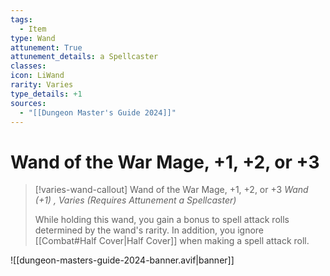 ```yaml
---
tags:
  - Item
type: Wand
attunement: True
attunement_details: a Spellcaster
classes:
icon: LiWand
rarity: Varies
type_details: +1
sources: 
  - "[[Dungeon Master's Guide 2024]]"
---
```

# Wand of the War Mage, +1, +2, or +3
>[!varies-wand-callout] Wand of the War Mage, +1, +2, or +3
>_Wand (+1) , Varies (Requires Attunement a Spellcaster)_
>
>While holding this wand, you gain a bonus to spell attack rolls determined by the wand's rarity. In addition, you ignore [[Combat#Half Cover\|Half Cover]] when making a spell attack roll.
>


![[dungeon-masters-guide-2024-banner.avif|banner]]